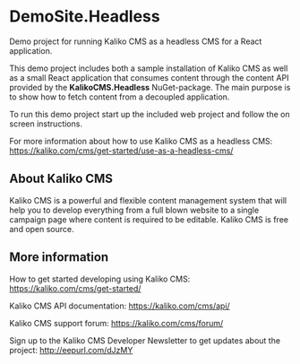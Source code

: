 ﻿# DemoSite.Headless
Demo project for running Kaliko CMS as a headless CMS for a React application.

This demo project includes both a sample installation of Kaliko CMS as well as a small React application that consumes content through the content API provided by the **KalikoCMS.Headless** NuGet-package. The main purpose is to show how to fetch content from a decoupled application.

To run this demo project start up the included web project and follow the on screen instructions.

For more information about how to use Kaliko CMS as a headless CMS:
https://kaliko.com/cms/get-started/use-as-a-headless-cms/

## About Kaliko CMS
Kaliko CMS is a powerful and flexible content management system that will help you to develop everything from a full blown website to a single campaign page where content is required to be editable. Kaliko CMS is free and open source.

## More information
How to get started developing using Kaliko CMS:
https://kaliko.com/cms/get-started/

Kaliko CMS API documentation:
https://kaliko.com/cms/api/

Kaliko CMS support forum:
https://kaliko.com/cms/forum/

Sign up to the Kaliko CMS Developer Newsletter to get updates about the project:
http://eepurl.com/dJzMY
